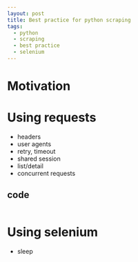 ```yaml
---
layout: post
title: Best practice for python scraping
tags:
  - python
  - scraping
  - best practice
  - selenium
---
```


# Motivation

# Using requests
* headers
* user agents
* retry, timeout
* shared session
* list/detail
* concurrent requests

## code
```python
```

# Using selenium
* sleep
